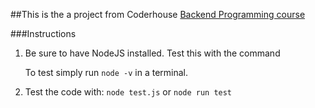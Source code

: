 ##This is the a project from Coderhouse [Backend Programming course ](http://https://www.coderhouse.es/online/programacion-backend "link")

###Instructions

1. Be sure to have NodeJS installed. Test this with the command 

	To test simply run
	`node -v`
	in a terminal.


2. Test the code with:
`node test.js`
or
`node run test`


